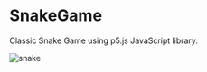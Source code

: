 # SnakeGame
Classic Snake Game using p5.js JavaScript library. 

![snake](https://cloud.githubusercontent.com/assets/23204433/21533286/eafd51ee-cd0d-11e6-8c90-4c89120ae53b.png)
